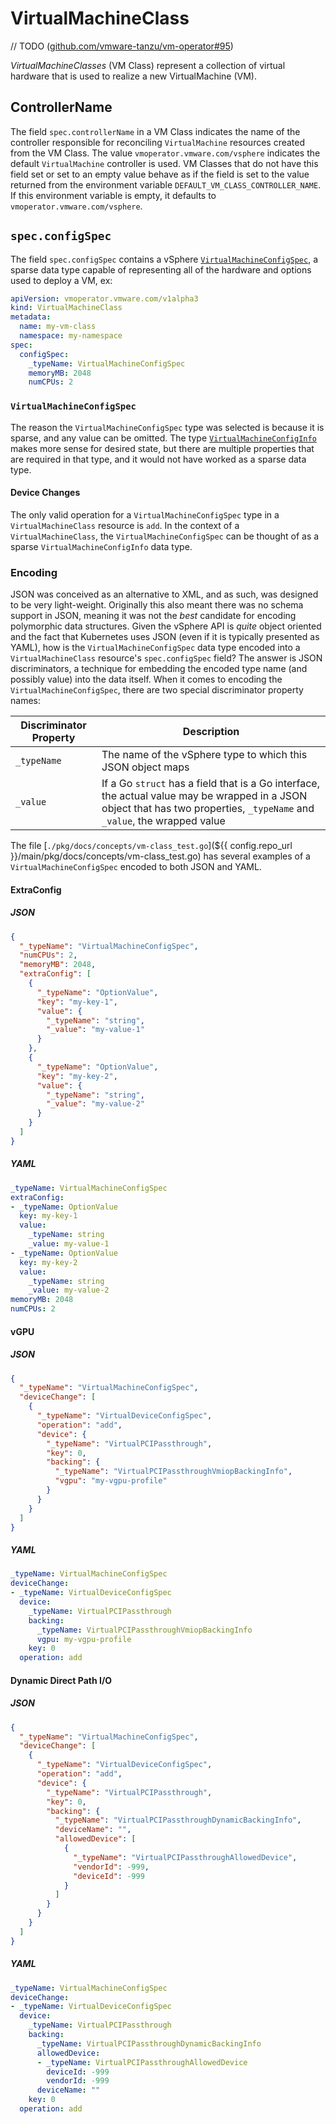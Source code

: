 # VirtualMachineClass

// TODO ([github.com/vmware-tanzu/vm-operator#95](https://github.com/vmware-tanzu/vm-operator/issues/95))

_VirtualMachineClasses_ (VM Class) represent a collection of virtual hardware that is used to realize a new VirtualMachine (VM).

## ControllerName

The field `spec.controllerName` in a VM Class indicates the name of the controller responsible for reconciling `VirtualMachine` resources created from the VM Class. The value `vmoperator.vmware.com/vsphere` indicates the default `VirtualMachine` controller is used. VM Classes that do not have this field set or set to an empty value behave as if the field is set to the value returned from the environment variable `DEFAULT_VM_CLASS_CONTROLLER_NAME`. If this environment variable is empty, it defaults to `vmoperator.vmware.com/vsphere`.

## `spec.configSpec`

The field `spec.configSpec` contains a vSphere [`VirtualMachineConfigSpec`](https://vdc-download.vmware.com/vmwb-repository/dcr-public/184bb3ba-6fa8-4574-a767-d0c96e2a38f4/ba9422ef-405c-47dd-8553-e11b619185b2/SDK/vsphere-ws/docs/ReferenceGuide/vim.vm.ConfigSpec.html), a sparse data type capable of representing all of the hardware and options used to deploy a VM, ex:

```yaml
apiVersion: vmoperator.vmware.com/v1alpha3
kind: VirtualMachineClass
metadata:
  name: my-vm-class
  namespace: my-namespace
spec:
  configSpec:
    _typeName: VirtualMachineConfigSpec
    memoryMB: 2048
    numCPUs: 2
```

### `VirtualMachineConfigSpec`

The reason the `VirtualMachineConfigSpec` type was selected is because it is sparse, and any value can be omitted. The type [`VirtualMachineConfigInfo`](https://vdc-download.vmware.com/vmwb-repository/dcr-public/184bb3ba-6fa8-4574-a767-d0c96e2a38f4/ba9422ef-405c-47dd-8553-e11b619185b2/SDK/vsphere-ws/docs/ReferenceGuide/vim.vm.ConfigInfo.html) makes more sense for desired state, but there are multiple properties that are required in that type, and it would not have worked as a sparse data type.

#### Device Changes

The only valid operation for a `VirtualMachineConfigSpec` type in a `VirtualMachineClass` resource is `add`. In the context of a `VirtualMachineClass`, the `VirtualMachineConfigSpec` can be thought of as a sparse `VirtualMachineConfigInfo` data type.

### Encoding

JSON was conceived as an alternative to XML, and as such, was designed to be very light-weight. Originally this also meant there was no schema support in JSON, meaning it was not the _best_ candidate for encoding polymorphic data structures. Given the vSphere API is *quite* object oriented and the fact that Kubernetes uses JSON (even if it is typically presented as YAML), how is the `VirtualMachineConfigSpec` data type encoded into a `VirtualMachineClass` resource's `spec.configSpec` field? The answer is JSON discriminators, a technique for embedding the encoded type name (and possibly value) into the data itself. When it comes to encoding the `VirtualMachineConfigSpec`, there are two special discriminator property names:

| Discriminator Property | Description |
|---|---|
| `_typeName` | The name of the vSphere type to which this JSON object maps |
| `_value` | If a Go `struct` has a field that is a Go interface, the actual value may be wrapped in a JSON object that has two properties, `_typeName` and `_value`, the wrapped value |

The file [`./pkg/docs/concepts/vm-class_test.go`](${{ config.repo_url }}/main/pkg/docs/concepts/vm-class_test.go) has several examples of a `VirtualMachineConfigSpec` encoded to both JSON and YAML. 

#### ExtraConfig

##### JSON

```json
{
  "_typeName": "VirtualMachineConfigSpec",
  "numCPUs": 2,
  "memoryMB": 2048,
  "extraConfig": [
    {
      "_typeName": "OptionValue",
      "key": "my-key-1",
      "value": {
        "_typeName": "string",
        "_value": "my-value-1"
      }
    },
    {
      "_typeName": "OptionValue",
      "key": "my-key-2",
      "value": {
        "_typeName": "string",
        "_value": "my-value-2"
      }
    }
  ]
}
```

##### YAML

```yaml
_typeName: VirtualMachineConfigSpec
extraConfig:
- _typeName: OptionValue
  key: my-key-1
  value:
    _typeName: string
    _value: my-value-1
- _typeName: OptionValue
  key: my-key-2
  value:
    _typeName: string
    _value: my-value-2
memoryMB: 2048
numCPUs: 2
```

#### vGPU

##### JSON

```json
{
  "_typeName": "VirtualMachineConfigSpec",
  "deviceChange": [
    {
      "_typeName": "VirtualDeviceConfigSpec",
      "operation": "add",
      "device": {
        "_typeName": "VirtualPCIPassthrough",
        "key": 0,
        "backing": {
          "_typeName": "VirtualPCIPassthroughVmiopBackingInfo",
          "vgpu": "my-vgpu-profile"
        }
      }
    }
  ]
}
```

##### YAML

```yaml
_typeName: VirtualMachineConfigSpec
deviceChange:
- _typeName: VirtualDeviceConfigSpec
  device:
    _typeName: VirtualPCIPassthrough
    backing:
      _typeName: VirtualPCIPassthroughVmiopBackingInfo
      vgpu: my-vgpu-profile
    key: 0
  operation: add
```

#### Dynamic Direct Path I/O

##### JSON

```json
{
  "_typeName": "VirtualMachineConfigSpec",
  "deviceChange": [
    {
      "_typeName": "VirtualDeviceConfigSpec",
      "operation": "add",
      "device": {
        "_typeName": "VirtualPCIPassthrough",
        "key": 0,
        "backing": {
          "_typeName": "VirtualPCIPassthroughDynamicBackingInfo",
          "deviceName": "",
          "allowedDevice": [
            {
              "_typeName": "VirtualPCIPassthroughAllowedDevice",
              "vendorId": -999,
              "deviceId": -999
            }
          ]
        }
      }
    }
  ]
}
```

##### YAML

```yaml
_typeName: VirtualMachineConfigSpec
deviceChange:
- _typeName: VirtualDeviceConfigSpec
  device:
    _typeName: VirtualPCIPassthrough
    backing:
      _typeName: VirtualPCIPassthroughDynamicBackingInfo
      allowedDevice:
      - _typeName: VirtualPCIPassthroughAllowedDevice
        deviceId: -999
        vendorId: -999
      deviceName: ""
    key: 0
  operation: add
```

